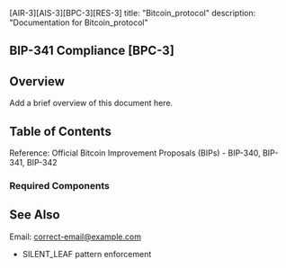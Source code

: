 [AIR-3][AIS-3][BPC-3][RES-3]
title: "Bitcoin_protocol"
description: "Documentation for Bitcoin_protocol"

## BIP-341 Compliance [BPC-3]

## Overview

Add a brief overview of this document here.

## Table of Contents


Reference: Official Bitcoin Improvement Proposals (BIPs) - BIP-340, BIP-341, BIP-342

### Required Components

## See Also

 Email: <correct-email@example.com>

- SILENT_LEAF pattern enforcement

